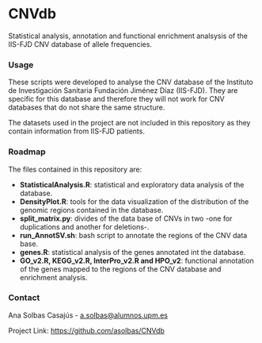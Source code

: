 # CNVdb
Statistical analysis, annotation and functional enrichment analsysis of the IIS-FJD CNV database of allele frequencies. 

### Usage
These scripts were developed to analyse the CNV database of the Instituto de Investigación Sanitaria Fundación Jiménez Díaz (IIS-FJD). They are specific for this database and therefore they will not work for CNV databases that do not share the same structure. 

The datasets used in the project are not included in this repository as they contain information from IIS-FJD patients. 

### Roadmap
The files contained in this repository are: 
- __StatisticalAnalysis.R__: statistical and exploratory data analysis of the database. 
- __DensityPlot.R__: tools for the data visualization of the distribution of the genomic regions contained in the database. 
- __split_matrix.py__: divides of the data base of CNVs in two -one for duplications and another for deletions-. 
- __run_AnnotSV.sh__: bash script to annotate the regions of the CNV data base. 
- __genes.R__: statistical analysis of the genes annotated int the database. 
- __GO_v2.R, KEGG_v2.R, InterPro_v2.R and HPO_v2__: functional annotation of the genes mapped to the regions of the CNV database and enrichment analysis. 

### Contact

Ana Solbas Casajús - a.solbas@alumnos.upm.es

Project Link: https://github.com/asolbas/CNVdb
